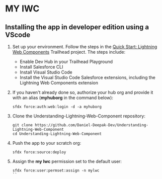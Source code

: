 # MY lWC

## Installing the app in developer edition using a VScode

1. Set up your environment. Follow the steps in the [Quick Start: Lightning Web Components](https://trailhead.salesforce.com/content/learn/projects/quick-start-lightning-web-components/) Trailhead project. The steps include:

    - Enable Dev Hub in your Trailhead Playground
    - Install Salesforce CLI
    - Install Visual Studio Code
    - Install the Visual Studio Code Salesforce extensions, including the Lightning Web Components extension

1. If you haven't already done so, authorize your hub org and provide it with an alias (**myhuborg** in the command below):
    ```
    sfdx force:auth:web:login -d -a myhuborg
    ```
1. Clone the Understanding-Lightning-Web-Component repository:

    ```
    git clone https://github.com/Daniel-Deepak-Dev/Understanding-Lightning-Web-Component
    cd Understanding-Lightning-Web-Component
    ```
1. Push the app to your scratch org:

    ```
    sfdx force:source:deploy
    ```
1. Assign the **my lwc** permission set to the default user:

    ```
    sfdx force:user:permset:assign -n mylwc
    ``

